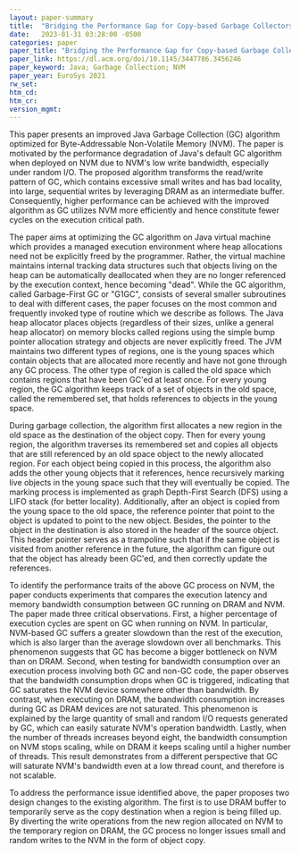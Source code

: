 ```yaml
---
layout: paper-summary
title:  "Bridging the Performance Gap for Copy-based Garbage Collectors atop Non-Volatile Memory"
date:   2023-01-31 03:28:00 -0500
categories: paper
paper_title: "Bridging the Performance Gap for Copy-based Garbage Collectors atop Non-Volatile Memory"
paper_link: https://dl.acm.org/doi/10.1145/3447786.3456246
paper_keyword: Java; Garbage Collection; NVM
paper_year: EuroSys 2021
rw_set:
htm_cd:
htm_cr:
version_mgmt:
---
```


This paper presents an improved Java Garbage Collection (GC) algorithm optimized for Byte-Addressable Non-Volatile
Memory (NVM). The paper is motivated by the performance degradation of Java's default GC algorithm when deployed
on NVM due to NVM's low write bandwidth, especially under random I/O. The proposed algorithm transforms the read/write
pattern of GC, which contains excessive small writes and has bad locality, into large, sequential writes by
leveraging DRAM as an intermediate buffer. Consequently, higher performance can be achieved with the improved algorithm
as GC utilizes NVM more efficiently and hence constitute fewer cycles on the execution critical path.

The paper aims at optimizing the GC algorithm on Java virtual machine which provides a managed execution 
environment where heap allocations need not be explicitly freed by the programmer. Rather, the virtual machine
maintains internal tracking data structures such that objects living on the heap can be automatically deallocated
when they are no longer referenced by the execution context, hence becoming "dead".
While the GC algorithm, called Garbage-First GC or "G1GC", consists of several smaller subroutines to deal with
different cases, the paper focuses on the most common and frequently invoked type of routine which we describe
as follows. The Java heap allocator places objects (regardless of their sizes, unlike a general heap allocator) 
on memory blocks called regions using the simple bump pointer allocation strategy and objects are never explicitly
freed. The JVM maintains two different types of regions, one is the young spaces which contain objects that are 
allocated more recently and have not gone through any GC process. The other type of region is called the old space
which contains regions that have been GC'ed at least once. For every young region, the GC algorithm keeps track of 
a set of objects in the old space, called the remembered set, that holds references to objects in the young space.

During garbage collection, the algorithm first allocates a new region in the old space as the destination of the
object copy. Then for every young region, the algorithm traverses its remembered set and copies all objects that
are still referenced by an old space object to the newly allocated region. For each object being copied in this
process, the algorithm also adds the other young objects that it references, hence recursively marking live objects 
in the young space such that they will eventually be copied. The marking process is implemented as graph 
Depth-First Search (DFS) using a LIFO stack (for better locality). Additionally, after an object is copied from
the young space to the old space, the reference pointer that point to the object is updated to point to the new 
object. Besides, the pointer to the object in the destination is also stored in the header of the source object.
This header pointer serves as a trampoline such that if the same object is visited from another
reference in the future, the algorithm can figure out that the object has already been GC'ed, and then correctly update
the references.

To identify the performance traits of the above GC process on NVM, the paper conducts experiments that compares 
the execution latency and memory bandwidth consumption between GC running on DRAM and NVM.
The paper made three critical observations. First, a higher percentage of execution cycles are spent on GC when
running on NVM. In particular, NVM-based GC suffers a greater slowdown than the rest of the execution, which is 
also larger than the average slowdown over all benchmarks. This phenomenon suggests that GC has become a bigger 
bottleneck on NVM than on DRAM.
Second, when testing for bandwidth consumption over an execution process involving both GC and non-GC code, the 
paper observes that the bandwidth consumption drops when GC is triggered, indicating that GC saturates the NVM device
somewhere other than bandwidth. By contrast, when executing on DRAM, the bandwidth consumption increases during GC
as DRAM devices are not saturated. This phenomenon is explained by the large quantity of small and random I/O requests
generated by GC, which can easily saturate NVM's operation bandwidth.
Lastly, when the number of threads increases beyond eight, the bandwidth consumption on NVM stops scaling, while
on DRAM it keeps scaling until a higher number of threads. This result demonstrates from a different perspective that
GC will saturate NVM's bandwidth even at a low thread count, and therefore is not scalable.

To address the performance issue identified above, the paper proposes two design changes to the existing algorithm.
The first is to use DRAM buffer to temporarily serve as the copy destination when a region is being filled up.
By diverting the write operations from the new region allocated on NVM to the temporary region on DRAM, the GC
process no longer issues small and random writes to the NVM in the form of object copy. 
